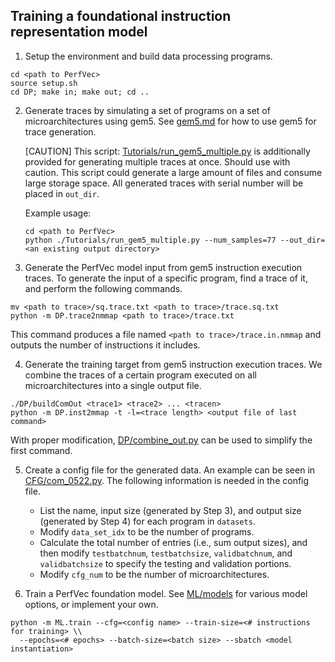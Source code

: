 ## Training a foundational instruction representation model

1. Setup the environment and build data processing programs.

```
cd <path to PerfVec>
source setup.sh
cd DP; make in; make out; cd ..
```

2. Generate traces by simulating a set of programs on a set of
microarchitectures using gem5.
See [gem5.md](gem5.md) for how to use gem5 for trace generation.

   [CAUTION] This script: [Tutorials/run_gem5_multiple.py](../Tutorials/run_gem5_multiple.py) is additionally provided for generating multiple traces at once. Should use with caution. This script could generate a large amount of files and consume large storage space. All generated traces with serial number will be placed in ```out_dir```.

   Example usage:
   ```
   cd <path to PerfVec>
   python ./Tutorials/run_gem5_multiple.py --num_samples=77 --out_dir=<an existing output directory>
   ```

   

4. Generate the PerfVec model input from gem5 instruction execution traces.
To generate the input of a specific program, find a trace of it, and perform
the following commands.

```
mv <path to trace>/sq.trace.txt <path to trace>/trace.sq.txt
python -m DP.trace2nmmap <path to trace>/trace.txt
```

This command produces a file named `<path to trace>/trace.in.nmmap` and outputs
the number of instructions it includes.

4. Generate the training target from gem5 instruction execution traces.
We combine the traces of a certain program executed on all microarchitectures
into a single output file.

```
./DP/buildComOut <trace1> <trace2> ... <tracen>
python -m DP.inst2mmap -t -l=<trace length> <output file of last command>
```

With proper modification, [DP/combine_out.py](../DP/combine_out.py) can be used
to simplify the first command.

5. Create a config file for the generated data.
An example can be seen in [CFG/com_0522.py](../CFG/com_0522.py).
The following information is needed in the config file.
    * List the name, input size (generated by Step 3), and output size (generated by Step 4)
    for each program in `datasets`.
    * Modify `data_set_idx` to be the number of programs.
    * Calculate the total number of entries (i.e., sum output sizes), and then modify
    `testbatchnum`, `testbatchsize`, `validbatchnum`, and `validbatchsize` to
    specify the testing and validation portions.
    * Modify `cfg_num` to be the number of microarchitectures.

6. Train a PerfVec foundation model.
See [ML/models](../ML/models) for various model options, or implement your own.

```
python -m ML.train --cfg=<config name> --train-size=<# instructions for training> \\
  --epochs=<# epochs> --batch-size=<batch size> --sbatch <model instantiation>
```
